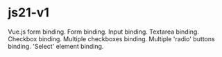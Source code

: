 # js21-v1
Vue.js form binding. Form binding.
  Input binding.
  Textarea binding.
  Checkbox binding.
  Multiple checkboxes binding.
  Multiple 'radio' buttons binding.
  'Select' element binding.
